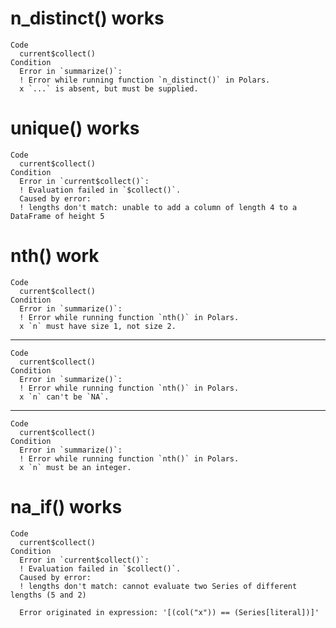 # n_distinct() works

    Code
      current$collect()
    Condition
      Error in `summarize()`:
      ! Error while running function `n_distinct()` in Polars.
      x `...` is absent, but must be supplied.

# unique() works

    Code
      current$collect()
    Condition
      Error in `current$collect()`:
      ! Evaluation failed in `$collect()`.
      Caused by error:
      ! lengths don't match: unable to add a column of length 4 to a DataFrame of height 5

# nth() work

    Code
      current$collect()
    Condition
      Error in `summarize()`:
      ! Error while running function `nth()` in Polars.
      x `n` must have size 1, not size 2.

---

    Code
      current$collect()
    Condition
      Error in `summarize()`:
      ! Error while running function `nth()` in Polars.
      x `n` can't be `NA`.

---

    Code
      current$collect()
    Condition
      Error in `summarize()`:
      ! Error while running function `nth()` in Polars.
      x `n` must be an integer.

# na_if() works

    Code
      current$collect()
    Condition
      Error in `current$collect()`:
      ! Evaluation failed in `$collect()`.
      Caused by error:
      ! lengths don't match: cannot evaluate two Series of different lengths (5 and 2)
      
      Error originated in expression: '[(col("x")) == (Series[literal])]'

